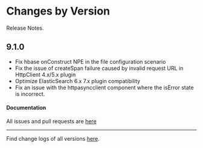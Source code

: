 Changes by Version
==================
Release Notes.

9.1.0
------------------

* Fix hbase onConstruct NPE in the file configuration scenario
* Fix the issue of createSpan failure caused by invalid request URL in HttpClient 4.x/5.x plugin
* Optimize ElasticSearch 6.x 7.x plugin compatibility
* Fix an issue with the httpasyncclient component where the isError state is incorrect.

#### Documentation

All issues and pull requests are [here](https://github.com/apache/skywalking/milestone/194?closed=1)

------------------
Find change logs of all versions [here](changes).
